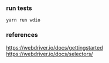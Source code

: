
### run tests

```
yarn run wdio
```

### references

https://webdriver.io/docs/gettingstarted
https://webdriver.io/docs/selectors/


